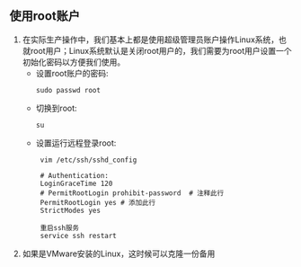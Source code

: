 ## 使用root账户

1. 在实际生产操作中，我们基本上都是使用超级管理员账户操作Linux系统，也就root用户；Linux系统默认是关闭root用户的，我们需要为root用户设置一个初始化密码以方便我们使用。
    + 设置root账户的密码:
        ```shell 
        sudo passwd root 
        ```
    + 切换到root:
        ```shell 
        su
        ```
    + 设置运行远程登录root:
        ```shell
         vim /etc/ssh/sshd_config
         
         # Authentication:
         LoginGraceTime 120
         # PermitRootLogin prohibit-password  # 注释此行
         PermitRootLogin yes # 添加此行
         StrictModes yes
         
         重启ssh服务
         service ssh restart
        ```
2. 如果是VMware安装的Linux，这时候可以克隆一份备用
    


